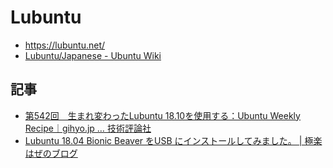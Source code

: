 # Lubuntu

- https://lubuntu.net/
- [Lubuntu/Japanese - Ubuntu Wiki](https://wiki.ubuntu.com/Lubuntu/Japanese)

## 記事

- [第542回　生まれ変わったLubuntu 18.10を使用する：Ubuntu Weekly Recipe｜gihyo.jp … 技術評論社](https://gihyo.jp/admin/serial/01/ubuntu-recipe/0542)
- [Lubuntu 18.04 Bionic Beaver をUSB にインストールしてみました。 | 極楽はぜのブログ](https://ameblo.jp/gokurakuhaze/entry-12373051310.html)